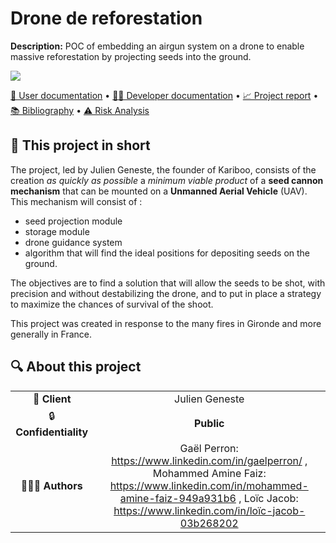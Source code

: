 # Drone de reforestation

**Description:** POC of embedding an airgun system on a drone to enable massive reforestation by projecting seeds into the ground.

<img src="https://via.placeholder.com/900x300.png?text=https://youtu.be/yf7zY1jwji8">

[📖 User documentation](docs/user) • [👨‍💻 Developer documentation](docs/developer) • [📈 Project report](docs/report) • [📚 Bibliography](docs/bibliography) • [⚠️ Risk Analysis](docs/risk)

## 📄 This project in short

The project, led by Julien Geneste, the founder of Kariboo, consists of the creation *as quickly as possible* a *minimum viable product* of a **seed cannon mechanism** that can be mounted on a **Unmanned Aerial Vehicle** (UAV). This mechanism will consist of : 
 - seed projection module
 - storage module 
 - drone guidance system 
 - algorithm that will find the ideal positions for depositing seeds on the ground. 

The objectives are to find a solution that will allow the seeds to be shot, with precision and without destabilizing the drone, and to put in place a strategy to maximize the chances of survival of the shoot.

This project was created in response to the many fires in Gironde and more generally in France.

## 🔍 About this project

|                        |                                                                                                                                                                                                      |
| :--------------------: | :--------------------------------------------------------------------------------------------------------------------------------------------------------------------------------------------------: |
|     💼 **Client**      |                                                                                            Julien Geneste                                                                                            |
| 🔒 **Confidentiality** |                                                                                            **Public**                                                                                              |
|     👨‍👨‍👦 **Authors**     | Gaël Perron: https://www.linkedin.com/in/gaelperron/ , Mohammed Amine Faiz: https://www.linkedin.com/in/mohammed-amine-faiz-949a931b6 , Loïc Jacob: https://www.linkedin.com/in/loïc-jacob-03b268202 |
